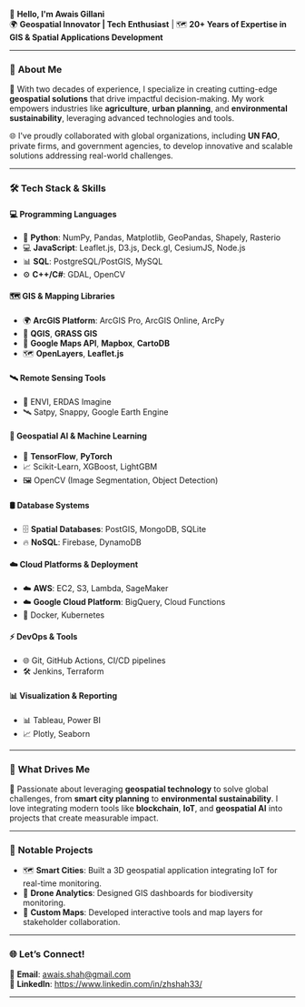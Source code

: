 👋 **Hello, I'm Awais Gillani**  
🌍 **Geospatial Innovator | Tech Enthusiast** | 🗺️ **20+ Years of Expertise in GIS & Spatial Applications Development**  

---

### 🌟 **About Me**  
📌 With two decades of experience, I specialize in creating cutting-edge **geospatial solutions** that drive impactful decision-making. My work empowers industries like **agriculture**, **urban planning**, and **environmental sustainability**, leveraging advanced technologies and tools.  

🌐 I've proudly collaborated with global organizations, including **UN FAO**, private firms, and government agencies, to develop innovative and scalable solutions addressing real-world challenges.  

---

### 🛠️ **Tech Stack & Skills**  
#### 💻 **Programming Languages**  
- 🐍 **Python**: NumPy, Pandas, Matplotlib, GeoPandas, Shapely, Rasterio  
- 💻 **JavaScript**: Leaflet.js, D3.js, Deck.gl, CesiumJS, Node.js  
- 📊 **SQL**: PostgreSQL/PostGIS, MySQL  
- ⚙️ **C++/C#**: GDAL, OpenCV  

#### 🗺️ **GIS & Mapping Libraries**  
- 🌍 **ArcGIS Platform**: ArcGIS Pro, ArcGIS Online, ArcPy  
- 🧭 **QGIS**, **GRASS GIS**  
- 📍 **Google Maps API**, **Mapbox**, **CartoDB**  
- 🗺️ **OpenLayers**, **Leaflet.js**  

#### 🛰️ **Remote Sensing Tools**  
- 🌌 ENVI, ERDAS Imagine  
- 🛰️ Satpy, Snappy, Google Earth Engine  

#### 🤖 **Geospatial AI & Machine Learning**  
- 🧠 **TensorFlow**, **PyTorch**  
- 📈 Scikit-Learn, XGBoost, LightGBM  
- 🖼️ OpenCV (Image Segmentation, Object Detection)  

#### 🛢️ **Database Systems**  
- 🗄️ **Spatial Databases**: PostGIS, MongoDB, SQLite  
- 🔥 **NoSQL**: Firebase, DynamoDB  

#### ☁️ **Cloud Platforms & Deployment**  
- ☁️ **AWS**: EC2, S3, Lambda, SageMaker  
- ☁️ **Google Cloud Platform**: BigQuery, Cloud Functions  
- 🐳 Docker, Kubernetes  

#### ⚡ **DevOps & Tools**  
- 🌐 Git, GitHub Actions, CI/CD pipelines  
- 🛠️ Jenkins, Terraform  

#### 📊 **Visualization & Reporting**  
- 📊 Tableau, Power BI  
- 📈 Plotly, Seaborn  

---

### 🚀 **What Drives Me**  
🌱 Passionate about leveraging **geospatial technology** to solve global challenges, from **smart city planning** to **environmental sustainability**. I love integrating modern tools like **blockchain**, **IoT**, and **geospatial AI** into projects that create measurable impact.  

---

### 📂 **Notable Projects**  
- 🗺️ **Smart Cities**: Built a 3D geospatial application integrating IoT for real-time monitoring.  
- 🦅 **Drone Analytics**: Designed GIS dashboards for biodiversity monitoring.  
- 📌 **Custom Maps**: Developed interactive tools and map layers for stakeholder collaboration.  

---

### 🌐 **Let’s Connect!**  
📩 **Email**: awais.shah@gmail.com  
🔗 **LinkedIn**: https://www.linkedin.com/in/zhshah33/  
 
---
